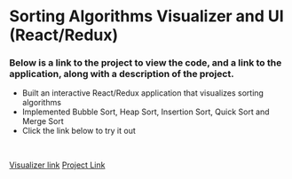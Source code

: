 # Sorting Algorithms Visualizer and UI (React/Redux)
### Below is a  link to the project to view the code, and a link to the application, along with a description of the project.
-	Built an interactive React/Redux application that visualizes sorting algorithms 
-	Implemented Bubble Sort, Heap Sort, Insertion Sort, Quick Sort and Merge Sort
- Click the link below to try it out 
<br /> 

[Visualizer link](https://salazarbrandon1257.github.io/sorting-visualizer/)
[Project Link](https://github.com/salazarbrandon1257/sorting-visualizer)

